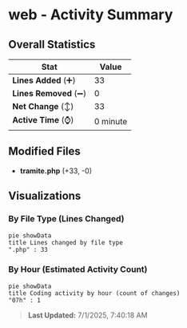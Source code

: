 # web - Activity Summary 

## Overall Statistics

| Stat                   | Value                                                             |
| ---------------------- | ----------------------------------------------------------------- |
| **Lines Added** (➕)   | 33                                          |
| **Lines Removed** (➖) | 0                                        |
| **Net Change** (↕)    | 33                |
| **Active Time** (⌚)   | 0 minute |


## Modified Files
- **tramite.php** (+33, -0)

## Visualizations

### By File Type (Lines Changed)

```mermaid
pie showData
title Lines changed by file type
".php" : 33
```

### By Hour (Estimated Activity Count)

```mermaid
pie showData
title Coding activity by hour (count of changes)
"07h" : 1
```


> **Last Updated:** 7/1/2025, 7:40:18 AM